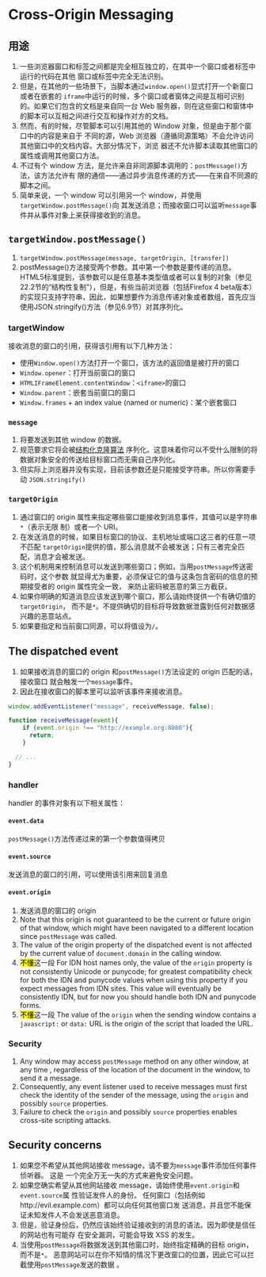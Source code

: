 # Cross-Origin Messaging

## 用途
1. 一些浏览器窗口和标签之间都是完全相互独立的，在其中一个窗口或者标签中运行的代码在其他
窗口或标签中完全无法识别。
2. 但是，在其他的一些场景下，当脚本通过`window.open()`显式打开一个新窗口或者在嵌套的
`iframe`中运行的时候，多个窗口或者窗体之间是互相可识别的。如果它们包含的文档是来自同一台
Web 服务器，则在这些窗口和窗体中的脚本可以互相之间进行交互和操作对方的文档。
3. 然而，有的时候，尽管脚本可以引用其他的 Window 对象，但是由于那个窗口中的内容是来自于
不同的源，Web 浏览器（遵循同源策略）不会允许访问其他窗口中的文档内容。大部分情况下，浏览
器还不允许脚本读取其他窗口的属性或调用其他窗口方法。
4. 不过有个 window 方法，是允许来自非同源脚本调用的：`postMessage()`方法，该方法允许有
限的通信——通过异步消息传递的方式——在来自不同源的脚本之间。
5. 简单来说，一个 window 可以引用另一个 window，并使用`targetWindow.postMessage()`向
其发送消息；而接收窗口可以监听`message`事件并从事件对象上来获得接收到的消息。


## `targetWindow.postMessage()`
1. `targetWindow.postMessage(message, targetOrigin, [transfer])`  
2. postMessage()方法接受两个参数。其中第一个参数是要传递的消息。HTML5标准提到，该参数可以是任意基本类型值或者可以复制的对象（参见22.2节的“结构性复制”），但是，有些当前浏览器（包括Firefox 4 beta版本）的实现只支持字符串，因此，如果想要作为消息传递对象或者数组，首先应当使用JSON.stringify()方法（参见6.9节）对其序列化。

### targetWindow
接收消息的窗口的引用，获得该引用有以下几种方法：
* 使用`Window.open()`方法打开一个窗口，该方法的返回值是被打开的窗口
* `Window.opener`：打开当前窗口的窗口
* `HTMLIFrameElement.contentWindow`：`<iframe>`的窗口
* `Window.parent`：嵌套当前窗口的窗口
* `Window.frames` + an index value (named or numeric)：某个嵌套窗口

### `message`
1. 将要发送到其他 window 的数据。
2. 规范要求它将会被[结构化克隆算法](https://developer.mozilla.org/en-US/docs/Web/API/Web_Workers_API/Structured_clone_algorithm)
序列化。这意味着你可以不受什么限制的将数据对象安全的传送给目标窗口而无需自己序列化。
3. 但实际上浏览器并没有实现，目前该参数还是只能接受字符串。所以你需要手动
`JSON.stringify()`

### `targetOrigin`
1. 通过窗口的 origin 属性来指定哪些窗口能接收到消息事件，其值可以是字符串`*`（表示无限
制）或者一个 URI。
2. 在发送消息的时候，如果目标窗口的协议、主机地址或端口这三者的任意一项不匹配
`targetOrigin`提供的值，那么消息就不会被发送；只有三者完全匹配，消息才会被发送。
3. 这个机制用来控制消息可以发送到哪些窗口；例如，当用`postMessage`传送密码时，这个参数
就显得尤为重要，必须保证它的值与这条包含密码的信息的预期接受者的 origin 属性完全一致，
来防止密码被恶意的第三方截获。
4. 如果你明确的知道消息应该发送到哪个窗口，那么请始终提供一个有确切值的`targetOrigin`，
而不是`*`。不提供确切的目标将导致数据泄露到任何对数据感兴趣的恶意站点。
5. 如果要指定和当前窗口同源，可以将值设为`/`。


## The dispatched event
1. 如果接收消息的窗口的 origin 和`postMessage()`方法设定的 origin 匹配的话，接收窗口
就会触发一个`message`事件。
2. 因此在接收窗口的脚本里可以监听该事件来接收消息。
```js
window.addEventListener("message", receiveMessage, false);

function receiveMessage(event){
    if (event.origin !== "http://example.org:8080"){
      return;
    }

  // ...
}
```

### handler
handler 的事件对象有以下相关属性：

#### `event.data`
`postMessage()`方法传递过来的第一个参数值得拷贝

#### `event.source`
发送消息的窗口的引用，可以使用该引用来回复消息

#### `event.origin`
1. 发送消息的窗口的 origin
2. Note that this origin is not guaranteed to be the current or future origin of
that window, which might have been navigated to a different location since
`postMessage` was called.
3. The value of the origin property of the dispatched event is not affected by
the current value of `document.domain` in the calling window.
4. <mark>不懂</mark>这一段 For IDN host names only, the value of the `origin`
property is not consistently Unicode or punycode; for greatest compatibility
check for both the IDN and punycode values when using this property if you
expect messages from IDN sites. This value will eventually be consistently IDN,
but for now you should handle both IDN and punycode forms.
5. <mark>不懂</mark>这一段 The value of the `origin` when the sending window
contains a `javascript:` or `data:` URL is the origin of the script that loaded
the URL.

### Security
1. Any window may access `postMessage` method on any other window, at any time
, regardless of the location of the document in the window, to send it a message.
2. Consequently, any event listener used to receive messages must first check
the identity of the sender of the message, using the `origin` and possibly
`source` properties.
3. Failure to check the `origin` and possibly `source` properties enables
cross-site scripting attacks.


## Security concerns
1. 如果您不希望从其他网站接收 message，请不要为`message`事件添加任何事件侦听器。 这是
一个完全万无一失的方式来避免安全问题。
2. 如果您确实希望从其他网站接收 message，请始终使用`event.origin`和`event.source`属
性验证发件人的身份。 任何窗口（包括例如http://evil.example.com）都可以向任何其他窗口发
送消息，并且您不能保证未知发件人不会发送恶意消息。
3. 但是，验证身份后，仍然应该始终验证接收到的消息的语法。因为即使是信任的网站也有可能存
在安全漏洞，可能会导致 XSS 的发生。
4. 当使用`postMessage`将数据发送到其他窗口时，始终指定精确的目标 origin，而不是`*`。
恶意网站可以在你不知情的情况下更改窗口的位置，因此它可以拦截使用`postMessage`发送的数据
。
